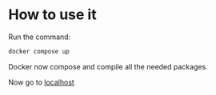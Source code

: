# How to use it

Run the command:
``` sh
docker compose up
```

Docker now compose and compile all the needed packages.

Now go to [localhost](http://localhost/)
